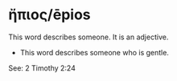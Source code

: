 # ἤπιος/ēpios

This word describes someone. It is an adjective.

* This word describes someone who is gentle. 

See: 2 Timothy 2:24

